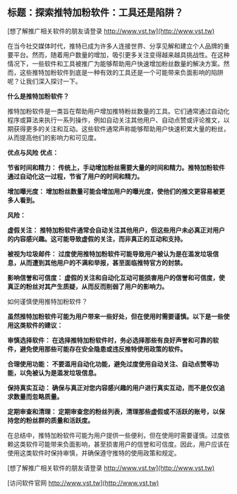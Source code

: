 ## **标题：探索推特加粉软件：工具还是陷阱？**

[想了解推广相关软件的朋友请登录 http://www.vst.tw](http://www.vst.tw)

在当今社交媒体时代，推特已成为许多人连接世界、分享见解和建立个人品牌的重要平台。然而，随着用户数量的增加，吸引更多关注变得越来越具挑战性。在这种情况下，一些软件和工具被推广为能够帮助用户快速增加粉丝数量的解决方案。然而，这些推特加粉软件到底是一种有效的工具还是一个可能带来负面影响的陷阱呢？让我们深入探讨一下。

**什么是推特加粉软件？**

推特加粉软件是一类旨在帮助用户增加推特粉丝数量的工具。它们通常通过自动化程序或算法来执行一系列操作，例如自动关注其他用户、自动点赞或评论推文，以期获得更多的关注和互动。这些软件通常声称能够帮助用户快速积累大量的粉丝，从而提高他们的影响力和可见度。

**优点与风险**
**优点：**

**节省时间和精力： 传统上，手动增加粉丝需要大量的时间和精力。推特加粉软件通过自动化这一过程，节省了用户的时间和精力。**

**增加曝光度： 增加粉丝数量可能会增加用户的曝光度，使他们的推文更容易被更多人看到。**

**风险：**

**虚假关注： 推特加粉软件通常会自动关注其他用户，但这些用户未必真正对用户的内容感兴趣。这可能导致虚假的关注，而非真正的互动和支持。**

**被视为垃圾邮件： 过度使用推特加粉软件可能导致用户被认为是在滥发垃圾信息，从而遭到其他用户的不满和举报，甚至面临推特官方的封禁。**

**影响信誉和可信度： 虚假的关注和自动化互动可能损害用户的信誉和可信度，使真正的粉丝对其产生质疑，从而反而削弱了用户的影响力。**

如何谨慎使用推特加粉软件？

**虽然推特加粉软件可能为用户带来一些好处，但在使用时需要谨慎。以下是一些使用这类软件的建议：**

**审慎选择软件： 在选择推特加粉软件时，务必选择那些有良好声誉和可靠的软件，避免使用那些可能存在安全隐患或违反推特使用政策的软件。**

**合理使用功能： 不要滥用自动化功能，避免过度使用自动关注、自动点赞等功能，以免被认为是滥发垃圾信息。**

**保持真实互动： 确保与真正对您内容感兴趣的用户进行真实互动，而不是仅仅追求数量而忽略质量。**

**定期审查和清理： 定期审查您的粉丝列表，清理那些虚假或不活跃的账号，以保持您的粉丝群的质量和活跃度。**

在总结中，推特加粉软件可能为用户提供一些便利，但在使用时需要谨慎。过度依赖这类软件可能带来负面影响，甚至损害用户的信誉和可信度。因此，用户应该在使用这类软件时保持审慎，并确保遵守推特的使用政策和规定。

[想了解推广相关软件的朋友请登录 http://www.vst.tw](http://www.vst.tw)


[访问软件官网 http://www.vst.tw](http://www.vst.tw)
